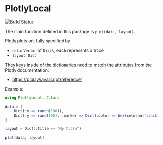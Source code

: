 # PlotlyLocal

[![Build Status](https://travis-ci.org/joshday/PlotlyLocal.jl.svg?branch=master)](https://travis-ci.org/joshday/PlotlyLocal.jl)


The main function defined in this package is `plot(data, layout)`.

Plotly plots are fully specified by

- `data`: `Vector` of `Dict`s, each represents a trace
- `layout`: `Dict`  

They keys inside of the dictionaries need to match the attributes from the Plotly documentation:

- https://plot.ly/javascript/reference/



Example:
```julia
using PlotlyLocal, Colors

data = [
    Dict(:y => randn(100)),
    Dict(:y => rand(100), :marker => Dict(:color => hex(colorant"black")))
]

layout = Dict(:title => "My Title")

plot(data, layout)
```
